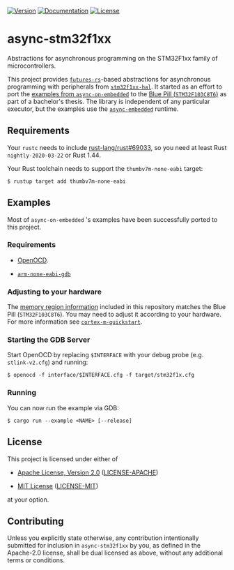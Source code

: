[![Version](https://img.shields.io/crates/v/async-stm32f1xx)](https://crates.io/crates/async-stm32f1xx) [![Documentation](https://docs.rs/async-stm32f1xx/badge.svg)](https://docs.rs/async-stm32f1xx) [![License](https://img.shields.io/crates/l/async-stm32f1xx)](#license)

# async-stm32f1xx

Abstractions for asynchronous programming on the STM32F1xx family of microcontrollers.

This project provides [`futures-rs`](https://github.com/rust-lang/futures-rs)-based abstractions for asynchronous programming with peripherals from [`stm32f1xx-hal`](https://github.com/stm32-rs/stm32f1xx-hal).
It started as an effort to port the [examples from `async-on-embedded`](https://github.com/rust-embedded-community/async-on-embedded/tree/master/nrf52/examples) to the [Blue Pill (`STM32F103C8T6`)](https://stm32-base.org/boards/STM32F103C8T6-Blue-Pill.html) as part of a bachelor's thesis.
The library is independent of any particular executor, but the examples use the [`async-embedded`](https://github.com/rust-embedded-community/async-on-embedded/tree/master/async-embedded) runtime.

## Requirements

Your `rustc` needs to include [rust-lang/rust#69033](https://github.com/rust-lang/rust/pull/69033), so you need at least Rust `nightly-2020-03-22` or Rust 1.44.

Your Rust toolchain needs to support the `thumbv7m-none-eabi` target:

``` 
$ rustup target add thumbv7m-none-eabi
```

## Examples

Most of `async-on-embedded` 's examples have been successfully ported to this project.

### Requirements

* [OpenOCD](http://openocd.org/).

* [`arm-none-eabi-gdb`](https://www.gnu.org/software/gdb/)

### Adjusting to your hardware

The [memory region information](memory.x) included in this repository matches the Blue Pill (`STM32F103C8T6`).
You may need to adjust it according to your hardware.
For more information see [`cortex-m-quickstart`](https://github.com/rust-embedded/cortex-m-quickstart).

### Starting the GDB Server

Start OpenOCD by replacing `$INTERFACE` with your debug probe (e.g. `stlink-v2.cfg`) and running:

``` 
$ openocd -f interface/$INTERFACE.cfg -f target/stm32f1x.cfg
```

### Running

You can now run the example via GDB:

``` 
$ cargo run --example <NAME> [--release]
```

## License

This project is licensed under either of

* [Apache License, Version 2.0](https://www.apache.org/licenses/LICENSE-2.0) ([LICENSE-APACHE](LICENSE-APACHE))

* [MIT License](https://opensource.org/licenses/MIT) ([LICENSE-MIT](LICENSE-MIT))

at your option.

## Contributing

Unless you explicitly state otherwise, any contribution intentionally submitted for inclusion in `async-stm32f1xx` by you, as defined in the Apache-2.0 license, shall be dual licensed as above, without any additional terms or conditions.
